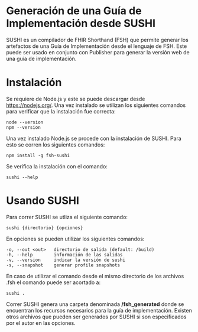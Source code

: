 # Generación de una Guía de Implementación desde SUSHI
SUSHI es un compilador de FHIR Shorthand (FSH) que permite generar los artefactos de una Guía de Implementación desde el lenguaje de FSH. Este puede ser usado en conjunto con Publisher para generar la versión web de una guía de implementación.

# Instalación
Se requiere de Node.js y este se puede descargar desde https://nodejs.org/. Una vez instalado se utilizan los siguientes comandos para verificar que la instalación fue correcta:
```
node --version
npm --version
 ```
Una vez instalado Node.js se procede con la instalación de SUSHI. Para esto se corren los siguientes comandos:
```
npm install -g fsh-sushi
```
Se verifica la instalación con el comando:
```
sushi --help
```
# Usando SUSHI
Para correr SUSHI se utliza el siguiente comando:
```
sushi {directorio} {opciones}
```
En opciones se pueden utilizar los siguientes comandos:
```
-o, --out <out>   directorio de salida (default: /build)
-h, --help        información de las salidas
-v, --version     indicar la versión de sushi
-s, --snapshot    generar profile snapshots
```
En caso de utilizar el comando desde el mismo directorio de los archivos .fsh el comando puede ser acortado a:
```
sushi .
```
Correr SUSHI genera una carpeta denominada **/fsh_generated** donde se encuentran los recursos necesarios para la guía de implementación. Existen otros archivos que pueden ser generados por SUSHI  si son especificados por el autor en las opciones.
